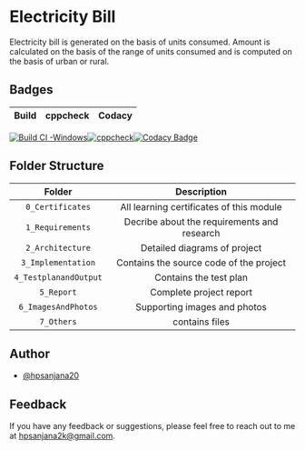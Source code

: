 # Electricity Bill
Electricity bill is generated on the basis of units consumed. Amount is calculated on the basis of the range of units consumed and is computed on the basis of urban or rural.


## Badges
|Build|cppcheck|Codacy|
|:--:|:--:|:--:|
[![Build CI -Windows](https://github.com/hpsanjana20/M1_Electricity_Bill/actions/workflows/windows.yml/badge.svg)](https://github.com/hpsanjana20/M1_Electricity_Bill/actions/workflows/windows.yml)[![cppcheck](https://github.com/hpsanjana20/M1_Electricity_Bill/actions/workflows/cppcheck.yml/badge.svg)](https://github.com/hpsanjana20/M1_Electricity_Bill/actions/workflows/cppcheck.yml)[![Codacy Badge](https://app.codacy.com/project/badge/Grade/14159df9d3eb4ba586cd5199a5b3fa37)](https://www.codacy.com/gh/hpsanjana20/M1_Electricity_Bill/dashboard?utm_source=github.com&amp;utm_medium=referral&amp;utm_content=hpsanjana20/M1_Electricity_Bill&amp;utm_campaign=Badge_Grade)

## Folder Structure
|Folder|Description|
|:--:|:--:|
|`0_Certificates`| All learning certificates of this module|
|`1_Requirements`| Decribe about the requirements and research|
|`2_Architecture`| Detailed diagrams of project|
|`3_Implementation`| Contains the source code of the project|
|`4_TestplanandOutput`| Contains the test plan|
|`5_Report`| Complete project report|
|`6_ImagesAndPhotos`| Supporting images and photos|
|`7_Others`| contains files |


## Author

- [@hpsanjana20](https://www.github.com/hpsanjana20)

## Feedback

If you have any feedback or suggestions, please feel free to reach out to me at hpsanjana2k@gmail.com.

